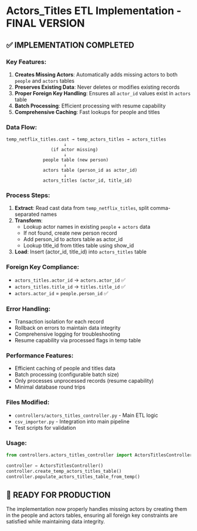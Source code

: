 # Actors_Titles ETL Implementation - FINAL VERSION

## ✅ IMPLEMENTATION COMPLETED

### Key Features:
1. **Creates Missing Actors**: Automatically adds missing actors to both `people` and `actors` tables
2. **Preserves Existing Data**: Never deletes or modifies existing records
3. **Proper Foreign Key Handling**: Ensures all `actor_id` values exist in `actors` table
4. **Batch Processing**: Efficient processing with resume capability
5. **Comprehensive Caching**: Fast lookups for people and titles

### Data Flow:
```
temp_netflix_titles.cast → temp_actors_titles → actors_titles
                      ↓
                 (if actor missing)
                      ↓
              people table (new person)
                      ↓
              actors table (person_id as actor_id)
                      ↓
              actors_titles (actor_id, title_id)
```

### Process Steps:
1. **Extract**: Read cast data from `temp_netflix_titles`, split comma-separated names
2. **Transform**: 
   - Lookup actor names in existing `people` + `actors` data
   - If not found, create new person record
   - Add person_id to actors table as actor_id
   - Lookup title_id from titles table using show_id
3. **Load**: Insert (actor_id, title_id) into `actors_titles` table

### Foreign Key Compliance:
- `actors_titles.actor_id` → `actors.actor_id` ✅
- `actors_titles.title_id` → `titles.title_id` ✅
- `actors.actor_id` = `people.person_id` ✅

### Error Handling:
- Transaction isolation for each record
- Rollback on errors to maintain data integrity
- Comprehensive logging for troubleshooting
- Resume capability via processed flags in temp table

### Performance Features:
- Efficient caching of people and titles data
- Batch processing (configurable batch size)
- Only processes unprocessed records (resume capability)
- Minimal database round trips

### Files Modified:
- `controllers/actors_titles_controller.py` - Main ETL logic
- `csv_importer.py` - Integration into main pipeline
- Test scripts for validation

### Usage:
```python
from controllers.actors_titles_controller import ActorsTitlesController

controller = ActorsTitlesController()
controller.create_temp_actors_titles_table()
controller.populate_actors_titles_table_from_temp()
```

## 🎯 READY FOR PRODUCTION
The implementation now properly handles missing actors by creating them in the people and actors tables, ensuring all foreign key constraints are satisfied while maintaining data integrity.
